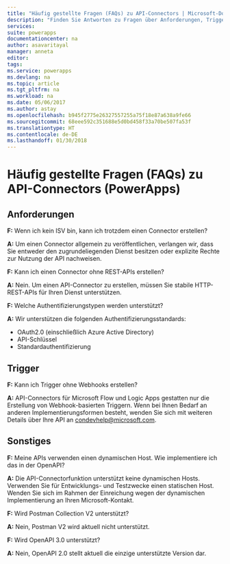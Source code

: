 ```yaml
---
title: "Häufig gestellte Fragen (FAQs) zu API-Connectors | Microsoft-Dokumentation"
description: "Finden Sie Antworten zu Fragen über Anforderungen, Trigger und weitere Bereiche."
services: 
suite: powerapps
documentationcenter: na
author: asavaritayal
manager: anneta
editor: 
tags: 
ms.service: powerapps
ms.devlang: na
ms.topic: article
ms.tgt_pltfrm: na
ms.workload: na
ms.date: 05/06/2017
ms.author: astay
ms.openlocfilehash: b945f2775e26327557255a75f18e87a638a9fe66
ms.sourcegitcommit: 68eee592c351688e5d0bd458f33a70be507fa53f
ms.translationtype: HT
ms.contentlocale: de-DE
ms.lasthandoff: 01/30/2018
---
```

# <a name="api-connector-faq-powerapps"></a>Häufig gestellte Fragen (FAQs) zu API-Connectors (PowerApps)
## <a name="requirements"></a>Anforderungen
**F:** Wenn ich kein ISV bin, kann ich trotzdem einen Connector erstellen?

**A:** Um einen Connector allgemein zu veröffentlichen, verlangen wir, dass Sie entweder den zugrundeliegenden Dienst besitzen oder explizite Rechte zur Nutzung der API nachweisen.

**F:** Kann ich einen Connector ohne REST-APIs erstellen?

**A:** Nein. Um einen API-Connector zu erstellen, müssen Sie stabile HTTP-REST-APIs für Ihren Dienst unterstützen.

**F:** Welche Authentifizierungstypen werden unterstützt?

**A:** Wir unterstützen die folgenden Authentifizierungsstandards:

* OAuth2.0 (einschließlich Azure Active Directory)
* API-Schlüssel
* Standardauthentifizierung

## <a name="triggers"></a>Trigger
**F:** Kann ich Trigger ohne Webhooks erstellen? 

**A:** API-Connectors für Microsoft Flow und Logic Apps gestatten nur die Erstellung von Webhook-basierten Triggern. Wenn bei Ihnen Bedarf an anderen Implementierungsformen besteht, wenden Sie sich mit weiteren Details über Ihre API an [condevhelp@microsoft.com](mailto:condevhelp@microsoft.com).

## <a name="miscellaneous"></a>Sonstiges
**F:** Meine APIs verwenden einen dynamischen Host. Wie implementiere ich das in der OpenAPI?

**A:** Die API-Connectorfunktion unterstützt keine dynamischen Hosts. Verwenden Sie für Entwicklungs- und Testzwecke einen statischen Host. Wenden Sie sich im Rahmen der Einreichung wegen der dynamischen Implementierung an Ihren Microsoft-Kontakt.

**F:** Wird Postman Collection V2 unterstützt?

**A:** Nein, Postman V2 wird aktuell nicht unterstützt.

**F:** Wird OpenAPI 3.0 unterstützt?

**A:** Nein, OpenAPI 2.0 stellt aktuell die einzige unterstützte Version dar.

